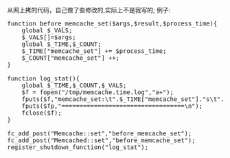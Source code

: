 从网上拷的代码，自己做了些修改的,实际上不是我写的;
例子:

<pre>
function before_memcache_set($args,$result,$process_time){
    global $_VALS;
    $_VALS[]=$args;
    global $_TIME,$_COUNT;
    $_TIME["memcache_set"] += $process_time;
    $_COUNT["memcache_set"] ++;
}

function log_stat(){
    global $_TIME,$_COUNT,$_VALS;
    $f = fopen("/tmp/memcache.time.log","a+");
    fputs($f,"memcache_set:\t".$_TIME["memcache_set"]."s\t".$_COUNT["memcache_set"]." times\n");
    fputs($fp,"==================================\n");
    fclose($f);
}

fc_add_post("Memcache::set","before_memcache_set");
fc_add_post("Memcached::set","before_memcache_set");
register_shutdown_function("log_stat");

</pre>

